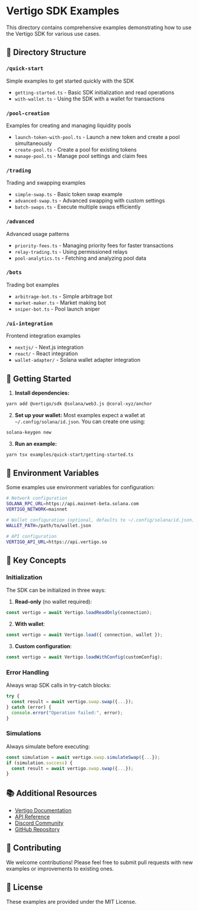# Vertigo SDK Examples

This directory contains comprehensive examples demonstrating how to use the Vertigo SDK for various use cases.

## 📁 Directory Structure

### `/quick-start`
Simple examples to get started quickly with the SDK
- `getting-started.ts` - Basic SDK initialization and read operations
- `with-wallet.ts` - Using the SDK with a wallet for transactions

### `/pool-creation`
Examples for creating and managing liquidity pools
- `launch-token-with-pool.ts` - Launch a new token and create a pool simultaneously
- `create-pool.ts` - Create a pool for existing tokens
- `manage-pool.ts` - Manage pool settings and claim fees

### `/trading`
Trading and swapping examples
- `simple-swap.ts` - Basic token swap example
- `advanced-swap.ts` - Advanced swapping with custom settings
- `batch-swaps.ts` - Execute multiple swaps efficiently

### `/advanced`
Advanced usage patterns
- `priority-fees.ts` - Managing priority fees for faster transactions
- `relay-trading.ts` - Using permissioned relays
- `pool-analytics.ts` - Fetching and analyzing pool data

### `/bots`
Trading bot examples
- `arbitrage-bot.ts` - Simple arbitrage bot
- `market-maker.ts` - Market making bot
- `sniper-bot.ts` - Pool launch sniper

### `/ui-integration`
Frontend integration examples
- `nextjs/` - Next.js integration
- `react/` - React integration
- `wallet-adapter/` - Solana wallet adapter integration

## 🚀 Getting Started

1. **Install dependencies:**
```bash
yarn add @vertigo/sdk @solana/web3.js @coral-xyz/anchor
```

2. **Set up your wallet:**
Most examples expect a wallet at `~/.config/solana/id.json`. You can create one using:
```bash
solana-keygen new
```

3. **Run an example:**
```bash
yarn tsx examples/quick-start/getting-started.ts
```

## 📝 Environment Variables

Some examples use environment variables for configuration:

```bash
# Network configuration
SOLANA_RPC_URL=https://api.mainnet-beta.solana.com
VERTIGO_NETWORK=mainnet

# Wallet configuration (optional, defaults to ~/.config/solana/id.json)
WALLET_PATH=/path/to/wallet.json

# API configuration
VERTIGO_API_URL=https://api.vertigo.so
```

## 🔑 Key Concepts

### Initialization
The SDK can be initialized in three ways:

1. **Read-only** (no wallet required):
```typescript
const vertigo = await Vertigo.loadReadOnly(connection);
```

2. **With wallet**:
```typescript
const vertigo = await Vertigo.load({ connection, wallet });
```

3. **Custom configuration**:
```typescript
const vertigo = await Vertigo.loadWithConfig(customConfig);
```

### Error Handling
Always wrap SDK calls in try-catch blocks:
```typescript
try {
  const result = await vertigo.swap.swap({...});
} catch (error) {
  console.error("Operation failed:", error);
}
```

### Simulations
Always simulate before executing:
```typescript
const simulation = await vertigo.swap.simulateSwap({...});
if (simulation.success) {
  const result = await vertigo.swap.swap({...});
}
```

## 📚 Additional Resources

- [Vertigo Documentation](https://docs.vertigo.so)
- [API Reference](https://api.vertigo.so/docs)
- [Discord Community](https://discord.gg/vertigo)
- [GitHub Repository](https://github.com/vertigo-protocol/vertigo-sdk)

## 🤝 Contributing

We welcome contributions! Please feel free to submit pull requests with new examples or improvements to existing ones.

## 📄 License

These examples are provided under the MIT License.